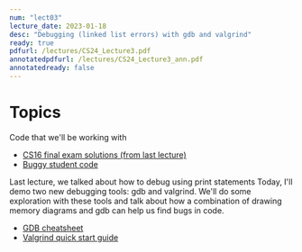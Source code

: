 ```yaml
---
num: "lect03"
lecture_date: 2023-01-18
desc: "Debugging (linked list errors) with gdb and valgrind"
ready: true
pdfurl: /lectures/CS24_Lecture3.pdf
annotatedpdfurl: /lectures/CS24_Lecture3_ann.pdf
annotatedready: false
---
```



# Topics

Code that we'll be working with
* [CS16 final exam solutions (from last lecture)](https://github.com/ucsb-cs24-w23/diba-cs16-final-solutions)
* [Buggy student code](https://github.com/ucsb-cs24-w23/buggy-cs16-final-demo)

Last lecture, we talked about how to debug using print statements
Today, I'll demo two new debugging tools: gdb and valgrind.
We'll do some exploration with these tools and talk about how a combination of drawing memory diagrams and gdb can help us find bugs in code.

* [GDB cheatsheet](https://darkdust.net/files/GDB%20Cheat%20Sheet.pdf)
* [Valgrind quick start guide](https://valgrind.org/docs/manual/quick-start.html)